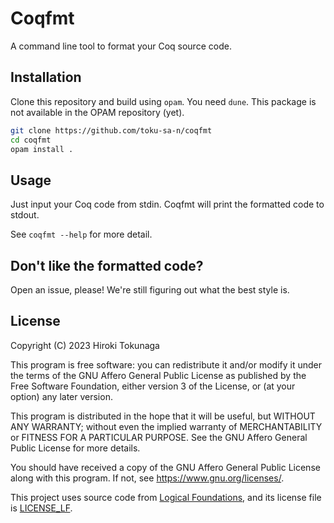 # Coqfmt

A command line tool to format your Coq source code.

## Installation

Clone this repository and build using `opam`. You need `dune`. This package is not available in the OPAM repository (yet).

```sh
git clone https://github.com/toku-sa-n/coqfmt
cd coqfmt
opam install .
```

## Usage

Just input your Coq code from stdin. Coqfmt will print the formatted code to stdout.

See `coqfmt --help` for more detail.

## Don't like the formatted code?

Open an issue, please! We're still figuring out what the best style is.

## License

Copyright (C) 2023 Hiroki Tokunaga

This program is free software: you can redistribute it and/or modify it under the terms of the GNU Affero General Public License as published by the Free Software Foundation, either version 3 of the License, or (at your option) any later version.

This program is distributed in the hope that it will be useful, but WITHOUT ANY WARRANTY; without even the implied warranty of MERCHANTABILITY or FITNESS FOR A PARTICULAR PURPOSE. See the GNU Affero General Public License for more details.

You should have received a copy of the GNU Affero General Public License along with this program. If not, see <https://www.gnu.org/licenses/>.

This project uses source code from [Logical Foundations](https://softwarefoundations.cis.upenn.edu/lf-current/index.html), and its license file is [LICENSE_LF](./LICENSE_LF).
